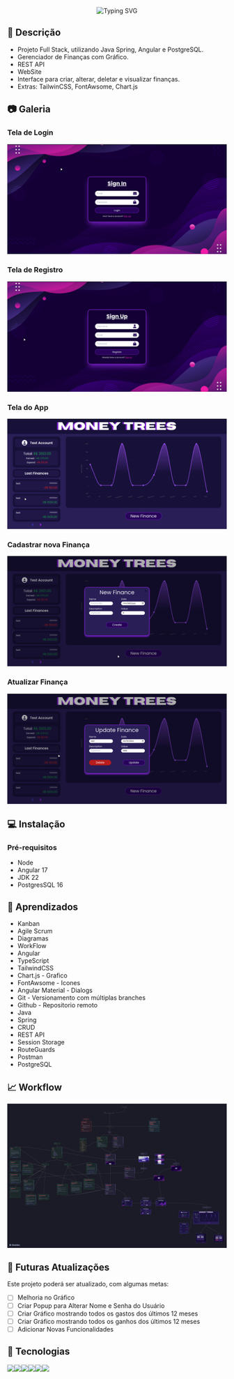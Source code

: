 <p align="center"
<a href="https://git.io/typing-svg"><img src="https://readme-typing-svg.herokuapp.com?font=Jetbrains+Mono&weight=600&size=26&pause=1000&color=FFFFFF&center=true&vCenter=true&random=false&width=550&height=75&lines=Finance+Manager" alt="Typing SVG" /></a>
</p> 

## 📖 Descrição
- Projeto Full Stack, utilizando Java Spring, Angular e PostgreSQL.
- Gerenciador de Finanças com Gráfico.
- REST API
- WebSite
- Interface para criar, alterar, deletar e visualizar finanças.
- Extras: TailwinCSS, FontAwsome, Chart.js

## 📷 Galeria

### Tela de Login

![alt text](images/login.png)

### Tela de Registro

![alt text](images/register.png)

### Tela do App

![alt text](images/app.png)

### Cadastrar nova Finança

![alt text](images/newfinance.png)

### Atualizar Finança

![alt text](images/updatefinance.png)

## 💻 Instalação

### Pré-requisitos
- Node
- Angular 17
- JDK 22
- PostgresSQL 16


## 📝 Aprendizados

- Kanban
- Agile Scrum 
- Diagramas 
- WorkFlow
- Angular
- TypeScript
- TailwindCSS 
- Chart.js - Grafico
- FontAwsome - Icones
- Angular Material - Dialogs
- Git - Versionamento com múltiplas branches
- Github - Repositorio remoto
- Java
- Spring
- CRUD
- REST API 
- Session Storage
- RouteGuards
- Postman 
- PostgreSQL

## 📈 Workflow
![alt text](images/WorkFlow.png)

## 🚀 Futuras Atualizações

Este projeto poderá ser atualizado, com algumas metas:

- [ ] Melhoria no Gráfico
- [ ] Criar Popup para Alterar Nome e Senha do Usuário
- [ ] Criar Gráfico mostrando todos os gastos dos últimos 12 meses
- [ ] Criar Gráfico mostrando todos os ganhos dos últimos 12 meses
- [ ] Adicionar Novas Funcionalidades

## 🤖 Tecnologias
<img src="https://img.shields.io/badge/Angular-DD0031?style=for-the-badge&logo=angular&logoColor=white"><img src="https://img.shields.io/badge/Spring-6DB33F?style=for-the-badge&logo=spring&logoColor=white"><img src="https://img.shields.io/badge/PostgreSQL-316192?style=for-the-badge&logo=postgresql&logoColor=white"><img src="https://img.shields.io/badge/TypeScript-007ACC?style=for-the-badge&logo=typescript&logoColor=white"><img src="https://img.shields.io/badge/Java-ED8B00?style=for-the-badge&logo=openjdk&logoColor=white"><img src="https://img.shields.io/badge/Tailwind_CSS-38B2AC?style=for-the-badge&logo=tailwind-css&logoColor=white">